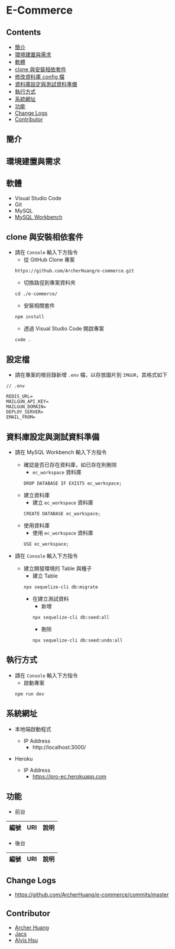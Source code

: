 # E-Commerce

## Contents
- [簡介](#簡介)
- [環境建置與需求](#環境建置與需求)
- [軟體](#軟體)
- [clone 與安裝相依套件](#clone-與安裝相依套件)
- [修改資料庫 config 檔](#修改資料庫-config-檔)
- [資料庫設定與測試資料準備](#資料庫設定與測試資料準備)
- [執行方式](#執行方式)
- [系統網址](#系統網址)
- [功能](#功能)
- [Change Logs](#change-logs)
- [Contributor](#contributor)

## 簡介

## 環境建置與需求

## 軟體
* Visual Studio Code
* Git
* MySQL
* [MySQL Workbench](https://dev.mysql.com/downloads/workbench/)

## clone 與安裝相依套件
* 請在 `Console` 輸入下方指令
  * 從 GitHub Clone 專案
  ```
  https://github.com/ArcherHuang/e-commerce.git
  ```
  * 切換路徑到專案資料夾
  ```
  cd ./e-commerce/
  ``` 
  * 安裝相關套件
  ``` 
  npm install
  ``` 
  * 透過 Visual Studio Code 開啟專案
  ``` 
  code .
  ``` 
  
## 設定檔
* 請在專案的根目錄新增 `.env` 檔，以存放圖片到 `IMGUR`，其格式如下

```
// .env

REDIS_URL=
MAILGUN_API_KEY=
MAILGUN_DOMAIN=
DEPLOY_SERVER=
EMAIL_FROM=

```

## 資料庫設定與測試資料準備
* 請在 MySQL Workbench 輸入下方指令
  * 確認是否已存在資料庫，如已存在則刪除
    * `ec_workspace` 資料庫
    ```
    DROP DATABASE IF EXISTS ec_workspace;
    ```
  * 建立資料庫
    * 建立 `ec_workspace` 資料庫
    ```
    CREATE DATABASE ec_workspace;
    ```
  * 使用資料庫
    * 使用 `ec_workspace` 資料庫
    ```
    USE ec_workspace;
    ```

* 請在 `Console` 輸入下方指令
  * 建立開發環境的 Table 與種子
    * 建立 Table
    ```
    npx sequelize-cli db:migrate
    ```
    * 在建立測試資料
      * 新增
      ```
      npx sequelize-cli db:seed:all
      ```
      * 刪除
      ```
      npx sequelize-cli db:seed:undo:all
      ```

## 執行方式
* 請在 `Console` 輸入下方指令
  * 啟動專案
  ```
  npm run dev
  ```

## 系統網址

* 本地端啟動程式
  * IP Address
    * http://localhost:3000/

* Heroku
  * IP Address
    * https://pro-ec.herokuapp.com

## 功能

* 前台

| 編號 | URI | 說明  |
|:---:|:---:|---|


* 後台

| 編號 | URI | 說明  |
|:---:|:---:|---|


## Change Logs
* https://github.com/ArcherHuang/e-commerce/commits/master

## Contributor
* [Archer Huang](https://github.com/archerhuang)
* [Jacs](https://github.com/jacs0110)
* [Alvis Hsu](https://github.com/junchoon14)